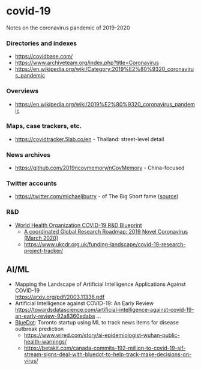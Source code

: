 # covid-19
Notes on the coronavirus pandemic of 2019-2020

### Directories and indexes
- https://covidbase.com/
- https://www.archiveteam.org/index.php?title=Coronavirus
- https://en.wikipedia.org/wiki/Category:2019%E2%80%9320_coronavirus_pandemic

### Overviews
- https://en.wikipedia.org/wiki/2019%E2%80%9320_coronavirus_pandemic

### Maps, case trackers, etc.
- https://covidtracker.5lab.co/en - Thailand: street-level detail

### News archives
- https://github.com/2019ncovmemory/nCovMemory - China-focused

### Twitter accounts
- https://twitter.com/michaeljburry - of The Big Short fame ([source](https://www.bnnbloomberg.ca/big-short-s-michael-burry-joins-twitter-with-pleas-to-end-covid-19-lockdown-1.1417820))

### R&D
- [World Health Organization COVID-19 R&D Blueprint](https://www.who.int/blueprint/priority-diseases/key-action/novel-coronavirus/en/)
  - [A coordinated Global Research Roadmap: 2019 Novel Coronavirus (March 2020)](https://www.who.int/blueprint/priority-diseases/key-action/Coronavirus_Roadmap_V9.pdf?ua=1)
  - https://www.ukcdr.org.uk/funding-landscape/covid-19-research-project-tracker/

## AI/ML
- Mapping the Landscape of Artificial Intelligence Applications Against COVID-19  
  https://arxiv.org/pdf/2003.11336.pdf
- Artificial Intelligence against COVID-19: An Early Review
  https://towardsdatascience.com/artificial-intelligence-against-covid-19-an-early-review-92a8360edaba
...
- [BlueDot](https://bluedot.global/): Toronto startup using ML to track news items for disease outbreak prediction
  - https://www.wired.com/story/ai-epidemiologist-wuhan-public-health-warnings/
  - https://betakit.com/canada-commits-192-million-to-covid-19-sif-stream-signs-deal-with-bluedot-to-help-track-make-decisions-on-virus/
